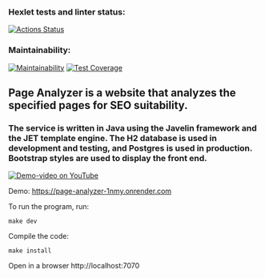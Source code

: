 ### Hexlet tests and linter status:
[![Actions Status](https://github.com/funnyDevGirl/java-project-72/actions/workflows/hexlet-check.yml/badge.svg)](https://github.com/funnyDevGirl/java-project-72/actions)

### Maintainability:
[![Maintainability](https://api.codeclimate.com/v1/badges/e67b0bc62ae755e2d722/maintainability)](https://codeclimate.com/github/funnyDevGirl/java-project-72/maintainability)
[![Test Coverage](https://api.codeclimate.com/v1/badges/e67b0bc62ae755e2d722/test_coverage)](https://codeclimate.com/github/funnyDevGirl/java-project-72/test_coverage)

## Page Analyzer is a website that analyzes the specified pages for SEO suitability.
### The service is written in Java using the Javelin framework and the JET template engine. The H2 database is used in development and testing, and Postgres is used in production. Bootstrap styles are used to display the front end.

[![Demo-video on YouTube](https://img.youtube.com/vi/BjsUZ6Eyrto/0.jpg)](https://www.youtube.com/watch?v=BjsUZ6Eyrto)

Demo: https://page-analyzer-1nmy.onrender.com

To run the program, run:

```make dev```

Compile the code:

```make install```

Open in a browser http://localhost:7070
